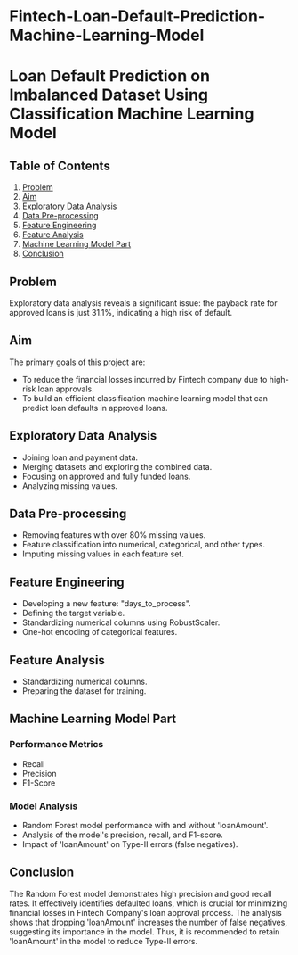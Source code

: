 # Fintech-Loan-Default-Prediction-Machine-Learning-Model

# Loan Default Prediction on Imbalanced Dataset Using Classification Machine Learning Model

## Table of Contents
1. [Problem](#problem)
2. [Aim](#aim)
3. [Exploratory Data Analysis](#exploratory-data-analysis)
4. [Data Pre-processing](#data-pre-processing)
5. [Feature Engineering](#feature-engineering)
6. [Feature Analysis](#feature-analysis)
7. [Machine Learning Model Part](#machine-learning-model-part)
8. [Conclusion](#conclusion)

## Problem
Exploratory data analysis reveals a significant issue: the payback rate for approved loans is just 31.1%, indicating a high risk of default.

## Aim
The primary goals of this project are:
- To reduce the financial losses incurred by Fintech company due to high-risk loan approvals.
- To build an efficient classification machine learning model that can predict loan defaults in approved loans.

## Exploratory Data Analysis
- Joining loan and payment data.
- Merging datasets and exploring the combined data.
- Focusing on approved and fully funded loans.
- Analyzing missing values.

## Data Pre-processing
- Removing features with over 80% missing values.
- Feature classification into numerical, categorical, and other types.
- Imputing missing values in each feature set.

## Feature Engineering
- Developing a new feature: "days_to_process".
- Defining the target variable.
- Standardizing numerical columns using RobustScaler.
- One-hot encoding of categorical features.

## Feature Analysis
- Standardizing numerical columns.
- Preparing the dataset for training.

## Machine Learning Model Part
### Performance Metrics
- Recall
- Precision
- F1-Score

### Model Analysis
- Random Forest model performance with and without 'loanAmount'.
- Analysis of the model's precision, recall, and F1-score.
- Impact of 'loanAmount' on Type-II errors (false negatives).

## Conclusion
The Random Forest model demonstrates high precision and good recall rates. It effectively identifies defaulted loans, which is crucial for minimizing financial losses in Fintech Company's loan approval process. The analysis shows that dropping 'loanAmount' increases the number of false negatives, suggesting its importance in the model. Thus, it is recommended to retain 'loanAmount' in the model to reduce Type-II errors.
